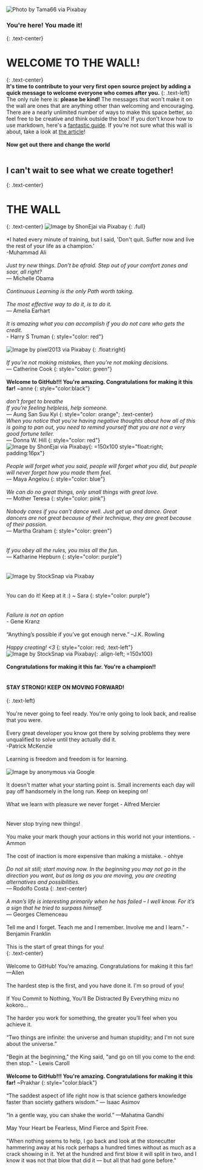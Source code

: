 ![Photo by Tama66 via Pixabay](Images/pixabay_Tama66.jpg)
<br>
### You're here! You made it!
{: .text-center}
<br>
# WELCOME TO THE WALL!
 {: .text-center}
<br>
**It's time to contribute to your very first open source project by adding a quick message to welcome everyone who comes after you.**
{: .text-left}
The only rule here is: **please be kind!** The messages that won't make it on the wall are ones that are anything other than welcoming and encouraging. There are a nearly unlimited number of ways to make this space better, so feel free to be creative and think outside the box! If you don't know how to use markdown, here's a [fantastic guide](http://agea.github.io/tutorial.md/). If you're not sure what this wall is about, take a look at [the article](https://towardsdatascience.com/getting-started-with-git-and-github-6fcd0f2d4ac6)!
<br>
<br>
**Now get out there and change the world**
<br>
<br>
## I can't wait to see what we create together!
{: .text-center}
<br>
# THE WALL
{: .text-center}
![Image by ShonEjai via Pixabay](Images/pixabay_ShonEjai.jpg)
{: .full}
<br>
<br>
*I hated every minute of training, but I said, 'Don't quit. Suffer now and live the rest of your life as a champion.' 
<br> -Muhammad Ali
<br>
<br>
*Just try new things. Don't be afraid. Step out of your comfort zones and soar, all right?*
<br>— Michelle Obama
<br>
<br>
*Continuous Learning is the only Path worth taking.*
<br>
<br>
*The most effective way to do it, is to do it.*
<br>— Amelia Earhart
<br>
<br>
*It is amazing what you can accomplish if you do not care who gets the credit.*
<br>- Harry S Truman
{: style="color: red"}
<br>
<br>
![Image by pixel2013 via Pixabay](Images/pixabay_pixel2013.jpg)
{: .float:right}
<br>
<br>
*If you’re not making mistakes, then you’re not making decisions.*
<br>— Catherine Cook
{: style="color: green"}
<br>
<br>
**Welcome to GitHub!!! You're amazing. Congratulations for making it this far!** ~anne
{: style="color:black"}
<br>
<br>
*don't forget to breathe*
<br>
*If you’re feeling helpless, help someone.*
<br>— Aung San Suu Kyi
{: style="color: orange"; .text-center}
<br>
*When you notice that you’re having negative thoughts about how all of this is going to pan out,*
*you need to remind yourself that you are not a very good fortune teller.*
<br>— Donna W. Hill
{: style="color: red"}
<br>
![Image by ShonEjai via Pixabay](Images/pixabay_ShonEjai(hope).jpg){: =150x100 style="float:right; padding:16px"}
<br>
<br>
*People will forget what you said, people will forget what you did,*
*but people will never forget how you made them feel.*
<br>— Maya Angelou
{: style="color: blue"}
<br>
<br>
*We can do no great things, only small things with great love.*
 <br>— Mother Teresa
{: style="color: pink"}
<br>
<br>
*Nobody cares if you can’t dance well.*
*Just get up and dance.*
*Great dancers are not great because of their technique, they are great because of their passion.*
<br>— Martha Graham
{: style="color: green"}
<br>
<br>
<br>
*If you obey all the rules, you miss all the fun.*
<br>— Katharine Hepburn
{: style="color: purple"}
<br>
<br>
<br>
![Image by StockSnap via Pixabay](Images/pixabay_StockSnap(beauty).jpg)
<br>
<br>
<br>
You can do it! Keep at it :) ~ Sara
{: style="color: purple"}
<br>
<br>
<br>
*Failure is not an option*
<br> - Gene Kranz
<br>
<br>
“Anything’s possible if you’ve got enough nerve.” –J.K. Rowling
<br>
<br>
*Happy creating! <3*
{: style="color: red; .text-left"}
<br>
![Image by StockSnap via Pixabay](Images/pixabay_StockSnap(cat).jpg){: .align-left; =150x100}
<br>
<br>
**Congratulations for making it this far. You're a champion!!**
<br>
<br>
#### STAY STRONG! KEEP ON MOVING FORWARD!
{: .text-left}
<br>
<br>
You're never going to feel ready. You're only going to look back, and realise that you were.
<br>
<br>
Every great developer you know got there by solving problems they were unqualified to solve until they actually did it.
<br>-Patrick McKenzie
<br>
<br>
Learning is freedom and freedom is for learning.
<br>
<br>
![Image by anonymous via Google](Images/chinese_saying.jpg)
<br>
<br>
It doesn't matter what your starting point is. Small increments each day will pay off handsomely in the long run. Keep on keeping on!
<br>
<br>
What we learn with pleasure we never forget - Alfred Mercier
<br>
<br>
<br> Never stop trying new things!
<br>
<br>
You make your mark though your actions in this world not your intentions. - Ammon
<br>
<br>
The cost of inaction is more expensive than making a mistake. - ohhye
<br>
<br>
*Do not sit still; start moving now. In the beginning you may not go in the direction you want, but as long as you are moving, you are creating alternatives and possibilities.*
<br>— Rodolfo Costa
{: .text-center}
<br>
<br>
*A man’s life is interesting primarily when he has failed – I well know. For it’s a sign that he tried to surpass himself.*
<br>— Georges Clemenceau
<br>
<br>
Tell me and I forget. Teach me and I remember. Involve me and I learn." - Benjamin Franklin
<br>
<br>
This is the start of great things for you!
<br>
{: .text-center}
<br>
<br>Welcome to GitHub! You're amazing. Congratulations for making it this far!<br>
—Allen <br>
<br>
The hardest step is the first, and you have done it. I'm so proud of you!
<br> 
<br>
If You Commit to Nothing, You’ll Be Distracted By Everything mizu no kokoro...
<br> 
<br>
The harder you work for something, the greater you’ll feel when you achieve it.
<br>
<br>
“Two things are infinite: the universe and human stupidity; and I'm not sure about the universe.”
<br>
<br>
"Begin at the beginning," the King said, "and go on till you come to the end: then stop." - Lewis Caroll
<br>
<br>
**Welcome to GitHub!!! You're amazing. Congratulations for making it this far!** ~Prakhar 
{: style="color:black"}
<br>
<br>
“The saddest aspect of life right now is that science gathers knowledge faster than society gathers wisdom.” ― Isaac Asimov
<br>
<br> 
“In a gentle way, you can shake the world.” —Mahatma Gandhi
<br>
<br>
May Your Heart be Fearless, Mind Fierce and Spirit Free.
<br>
<br>
"When nothing seems to help, I go back and look at the stonecutter hammering away at his rock perhaps a hundred times without as much as a crack showing in it. Yet at the hundred and first blow it will split in two, and I know it was not that blow that did it — but all that had gone before."
<br>

